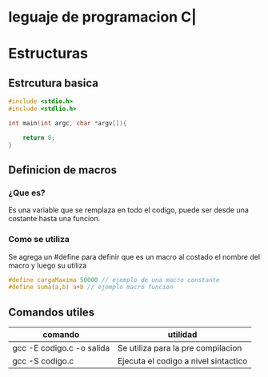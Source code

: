 # leguaje de programacion C|
# Estructuras
## Estrcutura basica
```C
#include <stdio.h>
#include <stdlio.h>

int main(int argc, char *argv[]){

    return 0;
}
```
## Definicion de macros
### ¿Que es?
Es una variable que se remplaza en todo el codigo, puede ser desde una costante hasta una funcion.
### Como se utiliza
Se agrega un #define para definir que es un macro al costado el nombre del macro y luego su utiliza <br>
```c
#define cargaMaxima 50000 // ejemplo de una macro constante
#define suma(a,b) a+b // ejemplo macro funcion
```
## Comandos utiles
|comando | utilidad |
|--------|----------|
|gcc -E codigo.c -o salida | Se utiliza para la pre compilacion
|gcc -S codigo.c  | Ejecuta el codigo a nivel sintactico

